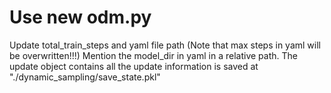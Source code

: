 # Use new odm.py
Update total_train_steps and yaml file path (Note that max steps in yaml will be overwritten!!!)
Mention the model_dir in yaml in a relative path.
The update object contains all the update information is saved at "./dynamic_sampling/save_state.pkl"